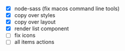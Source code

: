 - [x] node-sass (fix macos command line tools)
- [x] copy over styles
- [x] copy over layout
- [x] render list component
- [ ] fix icons
- [ ] all items actions
